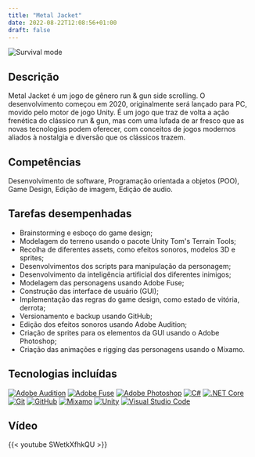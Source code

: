```yaml
---
title: "Metal Jacket"
date: 2022-08-22T12:08:56+01:00
draft: false
---
```

![Survival mode](/img/metal-jacket.png)

## Descrição

Metal Jacket é um jogo de gênero run & gun side scrolling. O desenvolvimento começou em 2020, originalmente será lançado para PC, movido pelo motor de jogo Unity. É um jogo que traz de volta a ação frenética do clássico run & gun, mas com uma lufada de ar fresco que as novas tecnologias podem oferecer, com conceitos de jogos modernos aliados à nostalgia e diversão que os clássicos trazem.

## Competências

Desenvolvimento de software, Programação orientada a objetos (POO), Game Design, Edição de imagem, Edição de audio.

## Tarefas desempenhadas

* Brainstorming e esboço do game design;
* Modelagem do terreno usando o pacote Unity Tom's Terrain Tools;
* Recolha de diferentes assets, como efeitos sonoros, modelos 3D e sprites;
* Desenvolvimentos dos scripts para manipulação da personagem;
* Desenvolvimento da inteligência artificial dos diferentes inimigos;
* Modelagem das personagens usando Adobe Fuse;
* Construção das interface de usuário (GUI);
* Implementação das regras do game design, como estado de vitória, derrota;
* Versionamento e backup usando GitHub;
* Edição dos efeitos sonoros usando Adobe Audition;
* Criação de sprites para os elementos da GUI usando o Adobe Photoshop;
* Criação das animações e rigging das personagens usando o Mixamo.

## Tecnologias incluídas
<!-- 150x150 px img size -->
[![Adobe Audition](/img/adobe-audition-cc-icon-2020-.svg)](https://www.adobe.com/products/audition.html)
[![Adobe Fuse](/img/Adobe_Fuse_Logo.svg)](https://www.adobe.com/br/products/fuse.htmly)
[![Adobe Photoshop](/img/adobe-photoshop-cs6.svg)](https://www.adobe.com/br/products/photoshop.html)
[![C#](/img/c--4.svg)](https://docs.microsoft.com/en-us/dotnet/csharp/)
[![.NET Core](/img/NET_Core_Logo_small.svg)](https://dotnet.microsoft.com/en-us/)
[![Git](/img/git-icon.svg)](https://git-scm.com)
[![GitHub](/img/github-icon-1.svg)](https://github.com)
[![Mixamo](/img/pngwing.com.png)](https://www.mixamo.com/#/)
[![Unity](/img/unity-69.svg)](https://unity.com)
[![Visual Studio Code](/img/visual-studio-code-1.svg)](https://code.visualstudio.com)

## Vídeo

{{< youtube SWetkXfhkQU >}}
